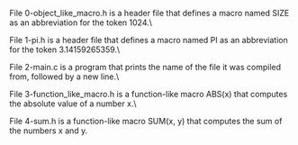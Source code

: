 File 0-object_like_macro.h is a header file that defines a macro named SIZE as an abbreviation for the token 1024.\

File 1-pi.h is a header file that defines a macro named PI as an abbreviation for the token 3.14159265359.\

File 2-main.c is a program that prints the name of the file it was compiled from, followed by a new line.\

File 3-function_like_macro.h is a function-like macro ABS(x) that computes the absolute value of a number x.\

File 4-sum.h is a function-like macro SUM(x, y) that computes the sum of the numbers x and y.

